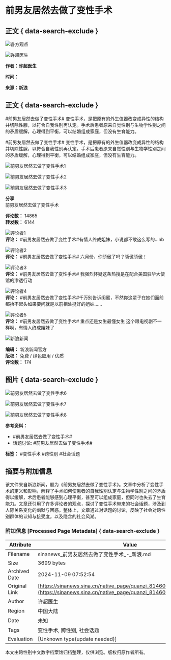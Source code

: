 # 前男友居然去做了变性手术

## 正文 { data-search-exclude }


![各方观点](https://n.sinaimg.cn/default/f91e03ed/20220119/QuanZi@3x.png)

![许超医生](https://n.sinaimg.cn/sinakd10216/360/w180h180/20210225/94b3-kkmphpt1442294.jpg)

**作者：许超医生**

**时间：** 

**来源：新浪**

## 正文 { data-search-exclude }

#前男友居然去做了变性手术# 变性手术，是把原有的外生值器改变成异性的结构并切除性腺，以符合自我性别再认定。手术后患者原来自觉性别与生物学性别之间的矛盾缓解，心理得到平衡，可以结婚组成家庭，但没有生育能力。 

#前男友居然去做了变性手术# 变性手术，是把原有的外生值器改变成异性的结构并切除性腺，以符合自我性别再认定。手术后患者原来自觉性别与生物学性别之间的矛盾缓解，心理得到平衡，可以结婚组成家庭，但没有生育能力。

![前男友居然去做了变性手术1](https://z0.sinaimg.cn/auto/crop?img=https%3A%2F%2Fwx1.sinaimg.cn%2Foriginal%2F006wFlO0ly1hfcux0qi0yg308w050npf.gif&size=360_360&focus=center&keep_quality=1&sharp=1)

![前男友居然去做了变性手术2](https://z0.sinaimg.cn/auto/crop?img=https%3A%2F%2Fwx1.sinaimg.cn%2Foriginal%2F006wFlO0ly1hfcux1xyx7g308w050qv7.gif&size=360_360&focus=center&keep_quality=1&sharp=1)

![前男友居然去做了变性手术3](https://z0.sinaimg.cn/auto/crop?img=https%3A%2F%2Fwx1.sinaimg.cn%2Foriginal%2F006wFlO0ly1hfcuwzfbw2g308w050e82.gif&size=360_360&focus=center&keep_quality=1&sharp=1)

**分享**  
前男友居然去做了变性手术  

**评论数：** 14865  
**转发数：** 6144

![评论者1](https://tvax1.sinaimg.cn/crop.0.0.512.512.180/6523b58bly8hun56tkt51j20e80e8q47.jpg)  
**评论：** #前男友居然去做了变性手术#有情人终成姐妹，小说都不敢这么写的…nb

![评论者2](https://tvax1.sinaimg.cn/crop.0.0.1080.1080.180/008u4vYnly8h6ljhhjna3j30u00u0djq.jpg)  
**评论：** #前男友居然去做了变性手术# 六月份，你骄傲了吗？骄傲骄傲！

![评论者3](https://tvax1.sinaimg.cn/crop.0.0.452.452.180/008kv3W8ly8hrwl06zyk3j30ck0ck74o.jpg)  
**评论：** #前男友居然去做了变性手术# 我强烈怀疑这条热搜是在配合美国驻华大使馆的渗透行动

![评论者4](https://n.sinaimg.cn/sinakd10210/360/w180h180/20220826/fc9a-aaafa6536fea72f8aec9753f17fd7cb8.jpg)  
**评论：** #前男友居然去做了变性手术#千万别告诉闺蜜，不然你这辈子在她们面前都抬不起头如果要问就是以前相处挺好的姐妹……

![评论者5](https://n.sinaimg.cn/sinakd10200/360/w180h180/20220106/f399-b3d06c85f7f2e66107a36792dc2cd22b.jpg)  
**评论：** #前男友居然去做了变性手术# 重点还是女生最懂女生 这个跟电视剧不一样啊，有情人终成姐妹了

![新浪新闻](https://n.sinaimg.cn/default/80905340/20200331/sinalogo.png)  

**编辑：** 新浪新闻官方  
**版权：** 免费 / 绿色应用 / 优质  
**评论数：** 174  

## 图片 { data-search-exclude }
![前男友居然去做了变性手术6](https://wx1.sinaimg.cn/large/006MsevZgy1hfcsh7kahnj30qo0etacl.jpg)  

![前男友居然去做了变性手术7](https://z0.sinaimg.cn/auto/crop?img=https%3A%2F%2Fwx1.sinaimg.cn%2Flarge%2F0070TSJaly1hfcviahcx9j30eq0l1n1f.jpg&size=360_360&focus=center&keep_quality=1&sharp=1)

![前男友居然去做了变性手术8](https://z0.sinaimg.cn/auto/crop?img=https%3A%2F%2Fwx1.sinaimg.cn%2Flarge%2F0070TSJaly1hfcvia6niwj30e60mi10t.jpg&size=360_360&focus=center&keep_quality=1&sharp=1)

**参考资料：** 
- #前男友居然去做了变性手术#
- 话题讨论: #前男友居然去做了变性手术#

**标签：** #变性手术 #跨性别 #社会话题

## 摘要与附加信息

<!-- tcd_abstract -->
该文件来自新浪新闻，题为《前男友居然去做了变性手术》。文章中分析了变性手术的定义和影响，解释了手术如何使患者的自我性别认定与生物学性别之间的矛盾得以缓解，术后患者能够感到心理平衡，甚至可以组成家庭，但同时也失去了生育能力。文章还引用了许多评论者的观点，探讨了变性手术带来的社会话题，涉及到人际关系变化的幽默与困惑。整体上，文章通过对话题的讨论，反映了社会对跨性别群体的认知与接受度，以及隐含的社会风潮。
<!-- tcd_abstract_end -->

### 附加信息 [Processed Page Metadata] { data-search-exclude }

| Attribute       | Value                                  |
|-----------------|----------------------------------------|
| Filename        | sinanews_前男友居然去做了变性手术_-_新浪.md                             |
| Size            | 3699 bytes                           |
| Archived Date   | 2024-11-09 07:52:54                             |
| Original Link   | [https://sinanews.sina.cn/native_page/quanzi_814604800018784257.html](https://sinanews.sina.cn/native_page/quanzi_814604800018784257.html)                       |
| Author          | 许超医生                               |
| Region          | 中国大陆                               |
| Date            | 未知                                 |
| Tags            | 变性手术, 跨性别, 社会话题                                 |
| Evaluation            | [Unknown type(update needed)]                                 |
<!-- tcd_table_end -->

本文由跨性别中文数字档案馆归档整理，仅供浏览。版权归原作者所有。

